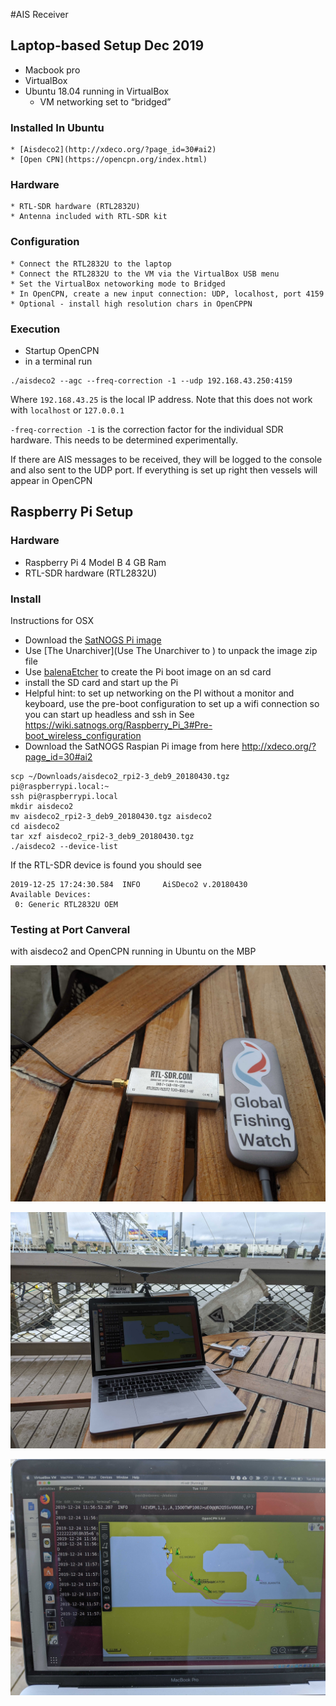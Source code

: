 #AIS Receiver

## Laptop-based Setup Dec 2019
* Macbook pro
* VirtualBox
* Ubuntu 18.04 running in VirtualBox
    * VM networking set to “bridged”

### Installed In Ubuntu    
    * [Aisdeco2](http://xdeco.org/?page_id=30#ai2)
    * [Open CPN](https://opencpn.org/index.html)

### Hardware     
    * RTL-SDR hardware (RTL2832U)
    * Antenna included with RTL-SDR kit

### Configuration
    * Connect the RTL2832U to the laptop
    * Connect the RTL2832U to the VM via the VirtualBox USB menu
    * Set the VirtualBox netoworking mode to Bridged
    * In OpenCPN, create a new input connection: UDP, localhost, port 4159
    * Optional - install high resolution chars in OpenCPPN
    
### Execution
* Startup OpenCPN
* in a terminal run 
```
./aisdeco2 --agc --freq-correction -1 --udp 192.168.43.250:4159
```
Where `192.168.43.25` is the local IP address.  Note that this does not work with `localhost` or `127.0.0.1`

`-freq-correction -1` is the correction factor for the individual SDR hardware.  This needs to be determined experimentally.

If there are AIS messages to be received, they will be logged to the console and also sent to the UDP port.  If everything is set up right then vessels will appear in OpenCPN



## Raspberry Pi Setup


### Hardware
* Raspberry Pi 4 Model B 4 GB Ram
* RTL-SDR hardware (RTL2832U)

 
### Install
Instructions for OSX
* Download the [SatNOGS Pi image](https://wiki.satnogs.org/Raspberry_Pi_3)
* Use [The Unarchiver](Use The Unarchiver to 
) to unpack the image zip file
* Use [balenaEtcher](https://www.balena.io/etcher/) to create the Pi boot image on an sd card
* install the SD card and start up the Pi
* Helpful hint: to set up networking on the PI without a monitor and keyboard, use the pre-boot configuration to set up a wifi connection so you can start up headless and ssh in
See https://wiki.satnogs.org/Raspberry_Pi_3#Pre-boot_wireless_configuration
* Download the SatNOGS Raspian Pi image from here http://xdeco.org/?page_id=30#ai2

```buildoutcfg
scp ~/Downloads/aisdeco2_rpi2-3_deb9_20180430.tgz pi@raspberrypi.local:~
ssh pi@raspberrypi.local
mkdir aisdeco2
mv aisdeco2_rpi2-3_deb9_20180430.tgz aisdeco2
cd aisdeco2
tar xzf aisdeco2_rpi2-3_deb9_20180430.tgz 
./aisdeco2 --device-list
```

If the RTL-SDR device is found you should see

```buildoutcfg
2019-12-25 17:24:30.584  INFO     AiSDeco2 v.20180430
Available Devices:
 0: Generic RTL2832U OEM
```

### Testing at Port Canveral 

with aisdeco2 and OpenCPN running in Ubuntu on the MBP

![RTL-SDR hardware (RTL2832U)](./img/IMG_20191224_120044.jpg)

![The whole setup](./img/IMG_20191224_120032.jpg)

![Vessels tracking in OpenCPN](./img/IMG_20191224_120039.jpg)



